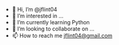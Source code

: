 - 👋 Hi, I’m @jflint04
- 👀 I’m interested in ...
- 🌱 I’m currently learning Python
- 💞️ I’m looking to collaborate on ...
- 📫 How to reach me jflint04@gmail.com

<!---
jflint04/jflint04 is a ✨ special ✨ repository because its `README.md` (this file) appears on your GitHub profile.
You can click the Preview link to take a look at your changes.
--->
